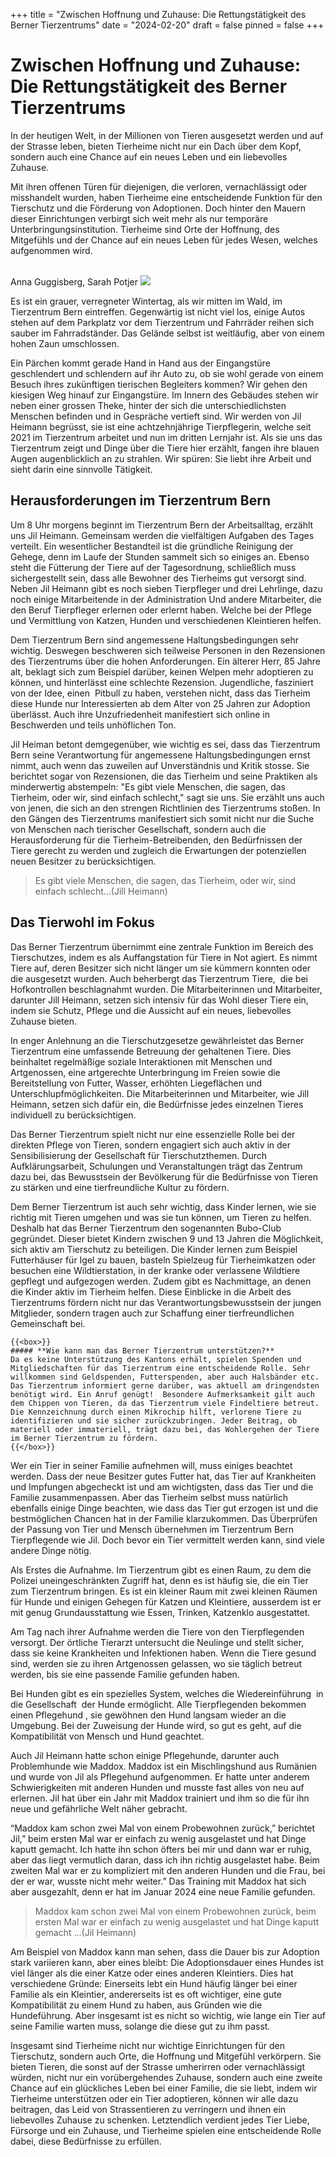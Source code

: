 +++
title = "Zwischen Hoffnung und Zuhause: Die Rettungstätigkeit des Berner Tierzentrums"
date = "2024-02-20"
draft = false
pinned = false
+++
# Zwischen Hoffnung und Zuhause: Die Rettungstätigkeit des Berner Tierzentrums

In der heutigen Welt, in der Millionen von Tieren ausgesetzt werden und auf der Strasse leben, bieten Tierheime nicht nur ein Dach über dem Kopf, sondern auch eine Chance auf ein neues Leben und ein liebevolles Zuhause. 

Mit ihren offenen Türen für diejenigen, die verloren, vernachlässigt oder misshandelt wurden, haben Tierheime eine entscheidende Funktion für den Tierschutz und die Förderung von Adoptionen. Doch hinter den Mauern dieser Einrichtungen verbirgt sich weit mehr als nur temporäre Unterbringungsinstitution. Tierheime sind Orte der Hoffnung, des Mitgefühls und der Chance auf ein neues Leben für jedes Wesen, welches aufgenommen wird. 

\
Anna Guggisberg, Sarah Potjer ![](https://lh7-us.googleusercontent.com/WSf5tWKqbyccq6QJTeybJCmaQHzpFj8sg1UCLxRLzGdfga4tMUsKqOWNvcZH-KF11NQ6xhR7_hE5NnaKGuQ2-Qh1h9O9KiBqs9ANfevbpjuz0Sfh07iM-9ftTaSIwz1bHUsQVgvWjIe14BzxhYPOgw)

Es ist ein grauer, verregneter Wintertag, als wir mitten im Wald, im Tierzentrum Bern eintreffen. Gegenwärtig ist nicht viel los, einige Autos stehen auf dem Parkplatz vor dem Tierzentrum und Fahrräder reihen sich sauber im Fahrradständer. Das Gelände selbst ist weitläufig, aber von einem hohen Zaun umschlossen. 

Ein Pärchen kommt gerade Hand in Hand aus der Eingangstüre geschlendert und schlendern auf ihr Auto zu, ob sie wohl gerade von einem Besuch ihres zukünftigen tierischen Begleiters kommen? Wir gehen den kiesigen Weg hinauf zur Eingangstüre. Im Innern des Gebäudes stehen wir neben einer grossen Theke, hinter der sich die unterschiedlichsten Menschen befinden und in Gespräche vertieft sind. Wir werden von Jil Heimann begrüsst, sie ist eine achtzehnjährige Tierpflegerin, welche seit 2021 im Tierzentrum arbeitet und nun im dritten Lernjahr ist. Als sie uns das Tierzentrum zeigt und Dinge über die Tiere hier erzählt, fangen ihre blauen Augen augenblicklich an zu strahlen. Wir spüren: Sie liebt ihre Arbeit und sieht darin eine sinnvolle Tätigkeit. 

## Herausforderungen im Tierzentrum Bern

Um 8 Uhr morgens beginnt im Tierzentrum Bern der Arbeitsalltag, erzählt uns Jil Heimann. Gemeinsam werden die vielfältigen Aufgaben des Tages verteilt. Ein wesentlicher Bestandteil ist die gründliche Reinigung der Gehege, denn im Laufe der Stunden sammelt sich so einiges an. Ebenso steht die Fütterung der Tiere auf der Tagesordnung, schließlich muss sichergestellt sein, dass alle Bewohner des Tierheims gut versorgt sind. Neben Jil Heimann gibt es noch sieben Tierpfleger und drei Lehrlinge, dazu noch einige Mitarbeitende in der Administration Und andere Mitarbeiter, die den Beruf Tierpfleger erlernen oder erlernt haben. Welche bei der Pflege und Vermittlung von Katzen, Hunden und verschiedenen Kleintieren helfen.

Dem Tierzentrum Bern sind angemessene Haltungsbedingungen sehr wichtig. Deswegen beschweren sich teilweise Personen in den Rezensionen des Tierzentrums über die hohen Anforderungen. Ein älterer Herr, 85 Jahre alt, beklagt sich zum Beispiel darüber, keinen Welpen mehr adoptieren zu können, und hinterlässt eine schlechte Rezension. Jugendliche, fasziniert von der Idee, einen  Pitbull zu haben, verstehen nicht, dass das Tierheim diese Hunde nur Interessierten ab dem Alter von 25 Jahren zur Adoption überlässt. Auch ihre Unzufriedenheit manifestiert sich online in Beschwerden und teils unhöflichen Ton.

Jil Heiman betont demgegenüber, wie wichtig es sei, dass das Tierzentrum Bern seine Verantwortung für angemessene Haltungsbedingungen ernst nimmt, auch wenn das zuweilen auf Unverständnis und Kritik stosse. Sie berichtet sogar von Rezensionen, die das Tierheim und seine Praktiken als minderwertig abstempeln: "Es gibt viele Menschen, die sagen, das Tierheim, oder wir, sind einfach schlecht," sagt sie uns. Sie erzählt uns auch von jenen, die sich an den strengen Richtlinien des Tierzentrums stoßen. In den Gängen des Tierzentrums manifestiert sich somit nicht nur die Suche von Menschen nach tierischer Gesellschaft, sondern auch die Herausforderung für die Tierheim-Betreibenden, den Bedürfnissen der Tiere gerecht zu werden und zugleich die Erwartungen der potenziellen neuen Besitzer zu berücksichtigen. 

> Es gibt viele Menschen, die sagen, das Tierheim, oder wir, sind einfach schlecht…(Jill Heimann)

## Das Tierwohl im Fokus 

Das Berner Tierzentrum übernimmt eine zentrale Funktion im Bereich des Tierschutzes, indem es als Auffangstation für Tiere in Not agiert. Es nimmt Tiere auf, deren Besitzer sich nicht länger um sie kümmern konnten oder die ausgesetzt wurden. Auch beherbergt das Tierzentrum Tiere,  die bei Hofkontrollen beschlagnahmt wurden. Die Mitarbeiterinnen und Mitarbeiter, darunter Jill Heimann, setzen sich intensiv für das Wohl dieser Tiere ein, indem sie Schutz, Pflege und die Aussicht auf ein neues, liebevolles Zuhause bieten.

In enger Anlehnung an die Tierschutzgesetze gewährleistet das Berner Tierzentrum eine umfassende Betreuung der gehaltenen Tiere. Dies beinhaltet regelmäßige soziale Interaktionen mit Menschen und Artgenossen, eine artgerechte Unterbringung im Freien sowie die Bereitstellung von Futter, Wasser, erhöhten Liegeflächen und Unterschlupfmöglichkeiten. Die Mitarbeiterinnen und Mitarbeiter, wie Jill Heimann, setzen sich dafür ein, die Bedürfnisse jedes einzelnen Tieres individuell zu berücksichtigen.

Das Berner Tierzentrum spielt nicht nur eine essenzielle Rolle bei der direkten Pflege von Tieren, sondern engagiert sich auch aktiv in der Sensibilisierung der Gesellschaft für Tierschutzthemen. Durch Aufklärungsarbeit, Schulungen und Veranstaltungen trägt das Zentrum dazu bei, das Bewusstsein der Bevölkerung für die Bedürfnisse von Tieren zu stärken und eine tierfreundliche Kultur zu fördern.

Dem Berner Tierzentrum ist auch sehr wichtig, dass Kinder lernen, wie sie richtig mit Tieren umgehen und was sie tun können, um Tieren zu helfen. Deshalb hat das Berner Tierzentrum den sogenannten Bubo-Club gegründet. Dieser bietet Kindern zwischen 9 und 13 Jahren die Möglichkeit, sich aktiv am Tierschutz zu beteiligen. Die Kinder lernen zum Beispiel Futterhäuser für Igel zu bauen, basteln Spielzeug für Tierheimkatzen oder besuchen eine Wildtierstation, in der kranke oder verlassene Wildtiere gepflegt und aufgezogen werden. Zudem gibt es Nachmittage, an denen die Kinder aktiv im Tierheim helfen. Diese Einblicke in die Arbeit des Tierzentrums fördern nicht nur das Verantwortungsbewusstsein der jungen Mitglieder, sondern tragen auch zur Schaffung einer tierfreundlichen Gemeinschaft bei.

```
{{<box>}}
##### **Wie kann man das Berner Tierzentrum unterstützen?**
Da es keine Unterstützung des Kantons erhält, spielen Spenden und Mitgliedschaften für das Tierzentrum eine entscheidende Rolle. Sehr willkommen sind Geldspenden, Futterspenden, aber auch Halsbänder etc. Das Tierzentrum informiert gerne darüber, was aktuell am dringendsten benötigt wird. Ein Anruf genügt!  Besondere Aufmerksamkeit gilt auch dem Chippen von Tieren, da das Tierzentrum viele Findeltiere betreut. Die Kennzeichnung durch einen Mikrochip hilft, verlorene Tiere zu identifizieren und sie sicher zurückzubringen. Jeder Beitrag, ob materiell oder immateriell, trägt dazu bei, das Wohlergehen der Tiere im Berner Tierzentrum zu fördern.
{{</box>}}
```

Wer ein Tier in seiner Familie aufnehmen will, muss einiges beachtet werden. Dass der neue Besitzer gutes Futter hat, das Tier auf Krankheiten und Impfungen abgecheckt ist und am wichtigsten, dass das Tier und die Familie zusammenpassen. Aber das Tierheim selbst muss natürlich ebenfalls einige Dinge beachten, wie dass das Tier gut erzogen ist und die bestmöglichen Chancen hat in der Familie klarzukommen. Das Überprüfen der Passung von Tier und Mensch übernehmen im Tierzentrum Bern Tierpflegende wie Jil. Doch bevor ein Tier vermittelt werden kann, sind viele andere Dinge nötig. 

Als Erstes die Aufnahme. Im Tierzentrum gibt es einen Raum, zu dem die Polizei uneingeschränkten Zugriff hat, denn es ist häufig sie, die ein Tier zum Tierzentrum bringen. Es ist ein kleiner Raum mit zwei kleinen Räumen für Hunde und einigen Gehegen für Katzen und Kleintiere, ausserdem ist er mit genug Grundausstattung wie Essen, Trinken, Katzenklo ausgestattet.  

Am Tag nach ihrer Aufnahme werden die Tiere von den Tierpflegenden versorgt. Der örtliche Tierarzt untersucht die Neulinge und stellt sicher, dass sie keine Krankheiten und Infektionen haben. Wenn die Tiere gesund sind, werden sie zu ihren Artgenossen gelassen, wo sie täglich betreut werden, bis sie eine passende Familie gefunden haben.

Bei Hunden gibt es ein spezielles System, welches die Wiedereinführung  in die Gesellschaft  der Hunde ermöglicht. Alle Tierpflegenden bekommen einen Pflegehund , sie gewöhnen den Hund langsam wieder an die Umgebung. Bei der Zuweisung der Hunde wird, so gut es geht, auf die Kompatibilität von Mensch und Hund geachtet.

Auch Jil Heimann hatte schon einige Pflegehunde, darunter auch Problemhunde wie Maddox. Maddox ist ein Mischlingshund aus Rumänien und wurde von Jil als Pflegehund aufgenommen. Er hatte unter anderem Schwierigkeiten mit anderen Hunden und musste fast alles von neu auf erlernen. Jil hat über ein Jahr mit Maddox trainiert und ihm so die für ihn neue und gefährliche Welt näher gebracht. 

“Maddox kam schon zwei Mal von einem Probewohnen zurück,” berichtet Jil,” beim ersten Mal war er einfach zu wenig ausgelastet und hat Dinge kaputt gemacht. Ich hatte ihn schon öfters bei mir und dann war er ruhig, aber das liegt vermutlich daran, dass ich ihn richtig ausgelastet habe. Beim zweiten Mal war er zu kompliziert mit den anderen Hunden und die Frau, bei der er war, wusste nicht mehr weiter.” Das Training mit Maddox hat sich aber ausgezahlt, denn er hat im Januar 2024 eine neue Familie gefunden. 

> Maddox kam schon zwei Mal von einem Probewohnen zurück, beim ersten Mal war er einfach zu wenig ausgelastet und hat Dinge kaputt gemacht …(Jil Heimann)

Am Beispiel von Maddox kann man sehen, dass die Dauer bis zur Adoption stark variieren kann, aber eines bleibt: Die Adoptionsdauer eines Hundes ist viel länger als die einer Katze oder eines anderen Kleintiers. Dies hat  verschiedene Gründe: Einerseits lebt ein Hund häufig länger bei einer Familie als ein Kleintier, andererseits ist es oft wichtiger, eine gute Kompatibilität zu einem Hund zu haben, aus Gründen wie die Hundeführung. Aber insgesamt ist es nicht so wichtig, wie lange ein Tier auf seine Familie warten muss, solange die diese gut zu ihm passt. 

Insgesamt sind Tierheime nicht nur wichtige Einrichtungen für den Tierschutz, sondern auch Orte, die Hoffnung und Mitgefühl verkörpern. Sie bieten Tieren, die sonst auf der Strasse umherirren oder vernachlässigt würden, nicht nur ein vorübergehendes Zuhause, sondern auch eine zweite Chance auf ein glückliches Leben bei einer Familie, die sie liebt, indem wir Tierheime unterstützen oder ein Tier adoptieren, können wir alle dazu beitragen, das Leid von Strassentieren zu verringern und ihnen ein liebevolles Zuhause zu schenken. Letztendlich verdient jedes Tier Liebe, Fürsorge und ein Zuhause, und Tierheime spielen eine entscheidende Rolle dabei, diese Bedürfnisse zu erfüllen.